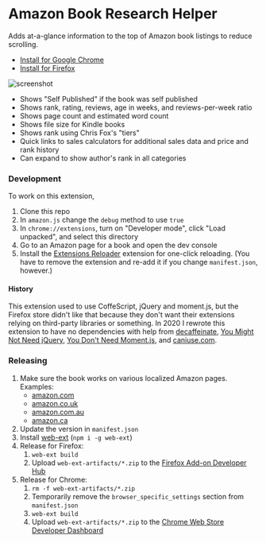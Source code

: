 # Amazon Book Research Helper

Adds at-a-glance information to the top of Amazon book listings to reduce scrolling.

- [Install for Google Chrome](https://chrome.google.com/webstore/detail/cnhlmanemmekoedeblbknpodncnncbof)
- [Install for Firefox](https://addons.mozilla.org/en-US/firefox/addon/amazon-book-research-helper/)

![screenshot](https://user-images.githubusercontent.com/137158/91470233-4e2c3c80-e849-11ea-83ba-b7683e2f8cac.png)

- Shows "Self Published" if the book was self published
- Shows rank, rating, reviews, age in weeks, and reviews-per-week ratio
- Shows page count and estimated word count
- Shows file size for Kindle books
- Shows rank using Chris Fox's "tiers"
- Quick links to sales calculators for additional sales data and price and rank history
- Can expand to show author's rank in all categories

### Development

To work on this extension,

1. Clone this repo
1. In `amazon.js` change the `debug` method to use `true`
1. In `chrome://extensions`, turn on "Developer mode", click "Load unpacked", and select this directory
1. Go to an Amazon page for a book and open the dev console
1. Install the [Extensions Reloader](https://chrome.google.com/webstore/detail/fimgfedafeadlieiabdeeaodndnlbhid) extension for one-click reloading. (You have to remove the extension and re-add it if you change `manifest.json`, however.)

#### History

This extension used to use CoffeScript, jQuery and moment.js, but the Firefox store didn't like that because they don't want their extensions relying on third-party libraries or something. In 2020 I rewrote this extension to have no dependencies with help from [decaffeinate](https://github.com/decaffeinate/decaffeinate), [You Might Not Need jQuery](http://youmightnotneedjquery.com/), [You Don't Need Moment.js](https://github.com/you-dont-need/You-Dont-Need-Momentjs#parse), and [caniuse.com](https://caniuse.com/).

### Releasing

1. Make sure the book works on various localized Amazon pages. Examples:
   - [amazon.com](https://www.amazon.com/Total-Money-Makeover-Classic-Financial/dp/1595555277)
   - [amazon.co.uk](https://www.amazon.co.uk/Later-Hard-Case-Crime-Stephen/dp/1789096499)
   - [amazon.com.au](https://www.amazon.com.au/Malibu-Rising-Taylor-Jenkins-Reid/dp/1786331535/)
   - [amazon.ca](https://www.amazon.ca/Dude-Perfect-Tricks-Tips-Stuff/dp/1400217075/)
1. Update the version in `manifest.json`
1. Install [web-ext](https://github.com/mozilla/web-ext) (`npm i -g web-ext`)
1. Release for Firefox:
   1. `web-ext build`
   1. Upload `web-ext-artifacts/*.zip` to the [Firefox Add-on Developer Hub](https://addons.mozilla.org/en-US/developers/addons)
1. Release for Chrome:
   1. `rm -f web-ext-artifacts/*.zip`
   1. Temporarily remove the `browser_specific_settings` section from `manifest.json`
   1. `web-ext build`
   1. Upload `web-ext-artifacts/*.zip` to the [Chrome Web Store Developer Dashboard](https://chrome.google.com/webstore/devconsole/)